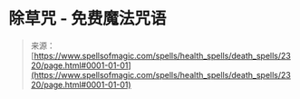 <!--yml

分类：未分类

日期：2024年06月12日 18:35:51

-->

# 除草咒 - 免费魔法咒语

> 来源：[https://www.spellsofmagic.com/spells/health_spells/death_spells/2320/page.html#0001-01-01](https://www.spellsofmagic.com/spells/health_spells/death_spells/2320/page.html#0001-01-01)
